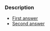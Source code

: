 ### Description

* [First answer](./src/main/java/org/play/Emails.java)
* [Second answer](./parts-compatibility.md)